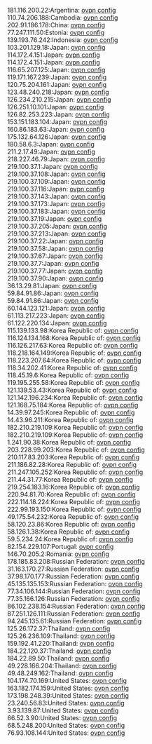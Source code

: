 181.116.200.22:Argentina: [ovpn config](vpn/181_116_200_22.ovpn)  
110.74.206.188:Cambodia: [ovpn config](vpn/110_74_206_188.ovpn)  
202.91.186.178:China: [ovpn config](vpn/202_91_186_178.ovpn)  
77.247.111.50:Estonia: [ovpn config](vpn/77_247_111_50.ovpn)  
139.193.76.242:Indonesia: [ovpn config](vpn/139_193_76_242.ovpn)  
103.201.129.18:Japan: [ovpn config](vpn/103_201_129_18.ovpn)  
114.172.4.151:Japan: [ovpn config](vpn/114_172_4_151.ovpn)  
114.172.4.151:Japan: [ovpn config](vpn/114_172_4_151.ovpn)  
116.65.207.125:Japan: [ovpn config](vpn/116_65_207_125.ovpn)  
119.171.167.239:Japan: [ovpn config](vpn/119_171_167_239.ovpn)  
120.75.204.161:Japan: [ovpn config](vpn/120_75_204_161.ovpn)  
123.48.240.218:Japan: [ovpn config](vpn/123_48_240_218.ovpn)  
126.234.210.215:Japan: [ovpn config](vpn/126_234_210_215.ovpn)  
126.251.10.101:Japan: [ovpn config](vpn/126_251_10_101.ovpn)  
126.82.253.223:Japan: [ovpn config](vpn/126_82_253_223.ovpn)  
153.151.183.104:Japan: [ovpn config](vpn/153_151_183_104.ovpn)  
160.86.183.63:Japan: [ovpn config](vpn/160_86_183_63.ovpn)  
175.132.64.126:Japan: [ovpn config](vpn/175_132_64_126.ovpn)  
180.58.6.3:Japan: [ovpn config](vpn/180_58_6_3.ovpn)  
211.2.17.49:Japan: [ovpn config](vpn/211_2_17_49.ovpn)  
218.227.46.79:Japan: [ovpn config](vpn/218_227_46_79.ovpn)  
219.100.37.1:Japan: [ovpn config](vpn/219_100_37_1.ovpn)  
219.100.37.108:Japan: [ovpn config](vpn/219_100_37_108.ovpn)  
219.100.37.109:Japan: [ovpn config](vpn/219_100_37_109.ovpn)  
219.100.37.116:Japan: [ovpn config](vpn/219_100_37_116.ovpn)  
219.100.37.143:Japan: [ovpn config](vpn/219_100_37_143.ovpn)  
219.100.37.173:Japan: [ovpn config](vpn/219_100_37_173.ovpn)  
219.100.37.183:Japan: [ovpn config](vpn/219_100_37_183.ovpn)  
219.100.37.19:Japan: [ovpn config](vpn/219_100_37_19.ovpn)  
219.100.37.205:Japan: [ovpn config](vpn/219_100_37_205.ovpn)  
219.100.37.213:Japan: [ovpn config](vpn/219_100_37_213.ovpn)  
219.100.37.22:Japan: [ovpn config](vpn/219_100_37_22.ovpn)  
219.100.37.58:Japan: [ovpn config](vpn/219_100_37_58.ovpn)  
219.100.37.67:Japan: [ovpn config](vpn/219_100_37_67.ovpn)  
219.100.37.7:Japan: [ovpn config](vpn/219_100_37_7.ovpn)  
219.100.37.77:Japan: [ovpn config](vpn/219_100_37_77.ovpn)  
219.100.37.90:Japan: [ovpn config](vpn/219_100_37_90.ovpn)  
36.13.29.81:Japan: [ovpn config](vpn/36_13_29_81.ovpn)  
59.84.91.86:Japan: [ovpn config](vpn/59_84_91_86.ovpn)  
59.84.91.86:Japan: [ovpn config](vpn/59_84_91_86.ovpn)  
60.144.123.121:Japan: [ovpn config](vpn/60_144_123_121.ovpn)  
61.113.217.223:Japan: [ovpn config](vpn/61_113_217_223.ovpn)  
61.122.220.134:Japan: [ovpn config](vpn/61_122_220_134.ovpn)  
115.139.133.98:Korea Republic of: [ovpn config](vpn/115_139_133_98.ovpn)  
116.124.134.168:Korea Republic of: [ovpn config](vpn/116_124_134_168.ovpn)  
116.126.217.63:Korea Republic of: [ovpn config](vpn/116_126_217_63.ovpn)  
118.218.164.149:Korea Republic of: [ovpn config](vpn/118_218_164_149.ovpn)  
118.223.207.64:Korea Republic of: [ovpn config](vpn/118_223_207_64.ovpn)  
118.34.202.41:Korea Republic of: [ovpn config](vpn/118_34_202_41.ovpn)  
118.45.19.6:Korea Republic of: [ovpn config](vpn/118_45_19_6.ovpn)  
119.195.255.58:Korea Republic of: [ovpn config](vpn/119_195_255_58.ovpn)  
121.139.53.43:Korea Republic of: [ovpn config](vpn/121_139_53_43.ovpn)  
121.142.196.234:Korea Republic of: [ovpn config](vpn/121_142_196_234.ovpn)  
121.168.75.184:Korea Republic of: [ovpn config](vpn/121_168_75_184.ovpn)  
14.39.97.245:Korea Republic of: [ovpn config](vpn/14_39_97_245.ovpn)  
14.43.96.211:Korea Republic of: [ovpn config](vpn/14_43_96_211.ovpn)  
182.210.219.109:Korea Republic of: [ovpn config](vpn/182_210_219_109.ovpn)  
182.210.219.109:Korea Republic of: [ovpn config](vpn/182_210_219_109.ovpn)  
1.241.90.38:Korea Republic of: [ovpn config](vpn/1_241_90_38.ovpn)  
203.228.99.203:Korea Republic of: [ovpn config](vpn/203_228_99_203.ovpn)  
210.117.83.203:Korea Republic of: [ovpn config](vpn/210_117_83_203.ovpn)  
211.186.82.28:Korea Republic of: [ovpn config](vpn/211_186_82_28.ovpn)  
211.247.105.252:Korea Republic of: [ovpn config](vpn/211_247_105_252.ovpn)  
211.44.31.77:Korea Republic of: [ovpn config](vpn/211_44_31_77.ovpn)  
219.254.183.16:Korea Republic of: [ovpn config](vpn/219_254_183_16.ovpn)  
220.94.81.70:Korea Republic of: [ovpn config](vpn/220_94_81_70.ovpn)  
222.114.18.224:Korea Republic of: [ovpn config](vpn/222_114_18_224.ovpn)  
222.99.193.150:Korea Republic of: [ovpn config](vpn/222_99_193_150.ovpn)  
49.175.54.232:Korea Republic of: [ovpn config](vpn/49_175_54_232.ovpn)  
58.120.23.86:Korea Republic of: [ovpn config](vpn/58_120_23_86.ovpn)  
58.126.1.38:Korea Republic of: [ovpn config](vpn/58_126_1_38.ovpn)  
59.5.234.24:Korea Republic of: [ovpn config](vpn/59_5_234_24.ovpn)  
82.154.229.107:Portugal: [ovpn config](vpn/82_154_229_107.ovpn)  
146.70.205.2:Romania: [ovpn config](vpn/146_70_205_2.ovpn)  
178.185.83.208:Russian Federation: [ovpn config](vpn/178_185_83_208.ovpn)  
31.163.170.27:Russian Federation: [ovpn config](vpn/31_163_170_27.ovpn)  
37.98.170.177:Russian Federation: [ovpn config](vpn/37_98_170_177.ovpn)  
45.135.135.153:Russian Federation: [ovpn config](vpn/45_135_135_153.ovpn)  
77.34.106.144:Russian Federation: [ovpn config](vpn/77_34_106_144.ovpn)  
77.35.166.126:Russian Federation: [ovpn config](vpn/77_35_166_126.ovpn)  
86.102.238.154:Russian Federation: [ovpn config](vpn/86_102_238_154.ovpn)  
87.251.126.111:Russian Federation: [ovpn config](vpn/87_251_126_111.ovpn)  
94.245.135.61:Russian Federation: [ovpn config](vpn/94_245_135_61.ovpn)  
125.26.172.37:Thailand: [ovpn config](vpn/125_26_172_37.ovpn)  
125.26.236.109:Thailand: [ovpn config](vpn/125_26_236_109.ovpn)  
159.192.41.220:Thailand: [ovpn config](vpn/159_192_41_220.ovpn)  
184.22.120.37:Thailand: [ovpn config](vpn/184_22_120_37.ovpn)  
184.22.89.50:Thailand: [ovpn config](vpn/184_22_89_50.ovpn)  
49.228.166.204:Thailand: [ovpn config](vpn/49_228_166_204.ovpn)  
49.48.249.162:Thailand: [ovpn config](vpn/49_48_249_162.ovpn)  
104.174.70.169:United States: [ovpn config](vpn/104_174_70_169.ovpn)  
163.182.174.159:United States: [ovpn config](vpn/163_182_174_159.ovpn)  
173.198.248.39:United States: [ovpn config](vpn/173_198_248_39.ovpn)  
23.240.56.83:United States: [ovpn config](vpn/23_240_56_83.ovpn)  
3.93.139.87:United States: [ovpn config](vpn/3_93_139_87.ovpn)  
66.52.3.90:United States: [ovpn config](vpn/66_52_3_90.ovpn)  
68.5.248.200:United States: [ovpn config](vpn/68_5_248_200.ovpn)  
76.93.108.144:United States: [ovpn config](vpn/76_93_108_144.ovpn)  
